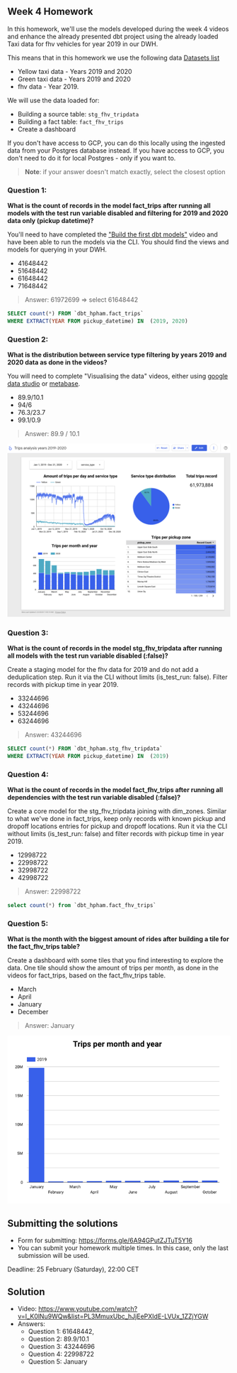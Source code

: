 ## Week 4 Homework

In this homework, we'll use the models developed during the week 4 videos and enhance the already presented dbt project using the already loaded Taxi data for fhv vehicles for year 2019 in our DWH.

This means that in this homework we use the following data [Datasets list](https://github.com/DataTalksClub/nyc-tlc-data/)

- Yellow taxi data - Years 2019 and 2020
- Green taxi data - Years 2019 and 2020
- fhv data - Year 2019.

We will use the data loaded for:

- Building a source table: `stg_fhv_tripdata`
- Building a fact table: `fact_fhv_trips`
- Create a dashboard

If you don't have access to GCP, you can do this locally using the ingested data from your Postgres database
instead. If you have access to GCP, you don't need to do it for local Postgres -
only if you want to.

> **Note**: if your answer doesn't match exactly, select the closest option

### Question 1:

**What is the count of records in the model fact_trips after running all models with the test run variable disabled and filtering for 2019 and 2020 data only (pickup datetime)?**

You'll need to have completed the ["Build the first dbt models"](https://www.youtube.com/watch?v=UVI30Vxzd6c) video and have been able to run the models via the CLI.
You should find the views and models for querying in your DWH.

- 41648442
- 51648442
- 61648442
- 71648442

> Answer: 61972699 => select 61648442

```sql
SELECT count(*) FROM `dbt_hpham.fact_trips`
WHERE EXTRACT(YEAR FROM pickup_datetime) IN  (2019, 2020)
```

### Question 2:

**What is the distribution between service type filtering by years 2019 and 2020 data as done in the videos?**

You will need to complete "Visualising the data" videos, either using [google data studio](https://www.youtube.com/watch?v=39nLTs74A3E) or [metabase](https://www.youtube.com/watch?v=BnLkrA7a6gM).

- 89.9/10.1
- 94/6
- 76.3/23.7
- 99.1/0.9

> Answer: 89.9 / 10.1

![dashboard](../images/dashboard.png)

### Question 3:

**What is the count of records in the model stg_fhv_tripdata after running all models with the test run variable disabled (:false)?**

Create a staging model for the fhv data for 2019 and do not add a deduplication step. Run it via the CLI without limits (is_test_run: false).
Filter records with pickup time in year 2019.

- 33244696
- 43244696
- 53244696
- 63244696

> Answer: 43244696

```sql
SELECT count(*) FROM `dbt_hpham.stg_fhv_tripdata`
WHERE EXTRACT(YEAR FROM pickup_datetime) IN  (2019)
```

### Question 4:

**What is the count of records in the model fact_fhv_trips after running all dependencies with the test run variable disabled (:false)?**

Create a core model for the stg_fhv_tripdata joining with dim_zones.
Similar to what we've done in fact_trips, keep only records with known pickup and dropoff locations entries for pickup and dropoff locations.
Run it via the CLI without limits (is_test_run: false) and filter records with pickup time in year 2019.

- 12998722
- 22998722
- 32998722
- 42998722

> Answer: 22998722

```sql
select count(*) from `dbt_hpham.fact_fhv_trips`
```

### Question 5:

**What is the month with the biggest amount of rides after building a tile for the fact_fhv_trips table?**

Create a dashboard with some tiles that you find interesting to explore the data. One tile should show the amount of trips per month, as done in the videos for fact_trips, based on the fact_fhv_trips table.

- March
- April
- January
- December

> Answer: January

![homework-dashboard](../images/homework-dashboard.png)

## Submitting the solutions

- Form for submitting: https://forms.gle/6A94GPutZJTuT5Y16
- You can submit your homework multiple times. In this case, only the last submission will be used.

Deadline: 25 February (Saturday), 22:00 CET

## Solution

- Video: https://www.youtube.com/watch?v=I_K0lNu9WQw&list=PL3MmuxUbc_hJjEePXIdE-LVUx_1ZZjYGW
- Answers:
  - Question 1: 61648442,
  - Question 2: 89.9/10.1
  - Question 3: 43244696
  - Question 4: 22998722
  - Question 5: January
